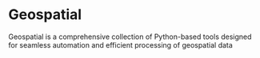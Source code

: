# Geospatial
Geospatial is a comprehensive collection of Python-based tools designed for seamless automation and efficient processing of geospatial data
